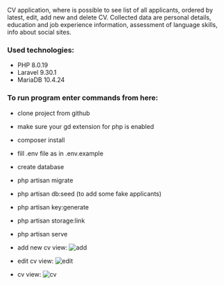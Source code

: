 CV application, where is possible to see list of all applicants, ordered by latest, edit, add new and delete CV.
Collected data are personal details, education and job experience information, assessment of language skills, info about social sites.


### Used technologies:
- PHP 8.0.19
- Laravel 9.30.1
- MariaDB 10.4.24

### To run program enter commands from here:
- clone project from github
- make sure your gd extension for php is enabled
- composer install
- fill .env file as in .env.example
- create database
- php artisan migrate
- php artisan db:seed (to add some fake applicants)
- php artisan key:generate
- php artisan storage:link
- php artisan serve

- add new cv view:
![add](https://user-images.githubusercontent.com/102672847/196302275-dba38c91-b6a8-466e-af3f-f79d3d522d5d.jpg)
- edit cv view:
![edit](https://user-images.githubusercontent.com/102672847/196302428-2914274c-ea43-4dba-bb69-35652b872fa9.jpg)
- cv view:
![cv](https://user-images.githubusercontent.com/102672847/196302530-ff0367cc-42f4-4deb-8589-4bd86aa05879.jpg)
